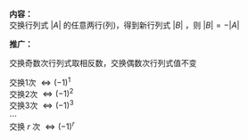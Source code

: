 **内容：**  
交换行列式 $|A|$ 的任意两行(列)，得到新行列式 $|B|$ ，则 $|B|=-|A|$   
  
**推广：**  
  
交换奇数次行列式取相反数，交换偶数次行列式值不变  
  
交换1次 $\Leftrightarrow(-1)^1$   
交换2次 $\Leftrightarrow(-1)^2$   
交换3次 $\Leftrightarrow(-1)^3$   
 $\cdots$   
交换 $r$ 次 $\Leftrightarrow(-1)^r$   
  
